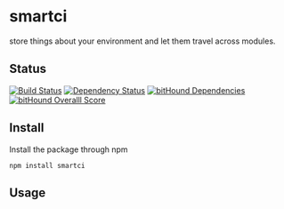 # smartci

store things about your environment and let them travel across modules.

## Status

[![Build Status](https://travis-ci.org/pushrocks/smartci.svg?branch=release)](https://travis-ci.org/pushrocks/smartci)
[![Dependency Status](https://david-dm.org/pushrocks/smartci.svg)](https://david-dm.org/pushrocks/smartci)
[![bitHound Dependencies](https://www.bithound.io/github/pushrocks/smartci/badges/dependencies.svg)](https://www.bithound.io/github/pushrocks/smartci/master/dependencies/npm)
[![bitHound Overalll Score](https://www.bithound.io/github/pushrocks/smartci/badges/score.svg)](https://www.bithound.io/github/pushrocks/smartci)

## Install

Install the package through npm

```
npm install smartci
```

## Usage

```javascript
```
